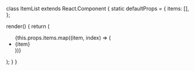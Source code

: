 class ItemList extends React.Component {
static defaultProps = {
items: [],
};

render() {
return (
<ul>
{this.props.items.map((item, index) => (
<li key={index}>{item}</li>
))}
</ul>
);
}
}
